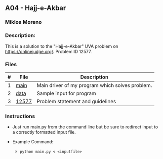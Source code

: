## A04 - Hajj-e-Akbar
### Miklos Moreno
### Description:

This is a solution to the "Hajj-e-Akbar" UVA problem on https://onlinejudge.org/. Problem ID 12577.

### Files

|   #   | File               | Description                                     |
| :---: | ------------------ | ----------------------------------------------- |
|   1   | [main](main.py)    | Main driver of my program which solves problem. |
|   2   | [data](data.txt)   | Sample input for program                        |
|   3   | [12577](12577.pdf) | Problem statement and guidelines                |

### Instructions

- Just run main.py from the command line but be sure to redirect
input to a correctly formatted input file.

- Example Command:
    - `python main.py < <inputfile>`